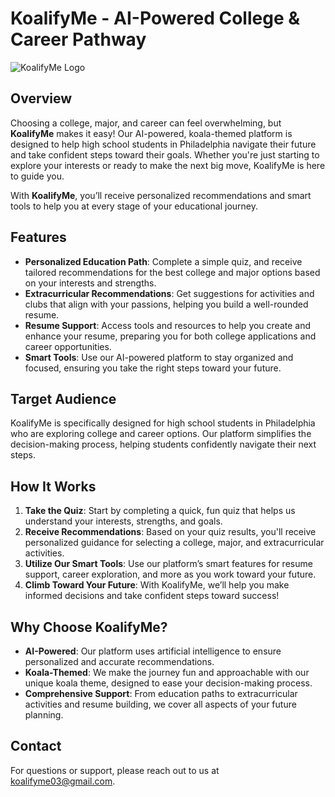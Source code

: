 # KoalifyMe - AI-Powered College & Career Pathway

![KoalifyMe Logo](/assets/images/image.png)

## Overview

Choosing a college, major, and career can feel overwhelming, but **KoalifyMe** makes it easy! Our AI-powered, koala-themed platform is designed to help high school students in Philadelphia navigate their future and take confident steps toward their goals. Whether you're just starting to explore your interests or ready to make the next big move, KoalifyMe is here to guide you.

With **KoalifyMe**, you’ll receive personalized recommendations and smart tools to help you at every stage of your educational journey.

## Features

- **Personalized Education Path**: Complete a simple quiz, and receive tailored recommendations for the best college and major options based on your interests and strengths.
- **Extracurricular Recommendations**: Get suggestions for activities and clubs that align with your passions, helping you build a well-rounded resume.
- **Resume Support**: Access tools and resources to help you create and enhance your resume, preparing you for both college applications and career opportunities.
- **Smart Tools**: Use our AI-powered platform to stay organized and focused, ensuring you take the right steps toward your future.

## Target Audience

KoalifyMe is specifically designed for high school students in Philadelphia who are exploring college and career options. Our platform simplifies the decision-making process, helping students confidently navigate their next steps.

## How It Works

1. **Take the Quiz**: Start by completing a quick, fun quiz that helps us understand your interests, strengths, and goals.
2. **Receive Recommendations**: Based on your quiz results, you'll receive personalized guidance for selecting a college, major, and extracurricular activities.
3. **Utilize Our Smart Tools**: Use our platform’s smart features for resume support, career exploration, and more as you work toward your future.
4. **Climb Toward Your Future**: With KoalifyMe, we’ll help you make informed decisions and take confident steps toward success!

## Why Choose KoalifyMe?

- **AI-Powered**: Our platform uses artificial intelligence to ensure personalized and accurate recommendations.
- **Koala-Themed**: We make the journey fun and approachable with our unique koala theme, designed to ease your decision-making process.
- **Comprehensive Support**: From education paths to extracurricular activities and resume building, we cover all aspects of your future planning.

## Contact

For questions or support, please reach out to us at [koalifyme03@gmail.com](mailto:koalifyme03@gmail.com).
